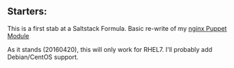 ## Starters:

This is a first stab at a Saltstack Formula. Basic re-write of my [nginx Puppet Module](https://github.com/roylarsen/puppet/tree/master/modules/nginx)

As it stands (20160420), this will only work for RHEL7. I'll probably add Debian/CentOS support.
